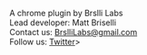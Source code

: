 A chrome plugin by Brslli Labs<br/>
Lead developer: Matt Briselli<br/>
Contact us: BrslliLabs@gmail.com<br/>
Follow us: <a href="https://twitter.com/brsllilabs">Twitter</a>><br/>